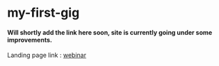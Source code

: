 # my-first-gig
<h4>Will shortly add the link here soon, site is currently going under some improvements.</h4>
Landing page link : <a href = "rohitsoni-webinar.netlify.app">webinar</a>
